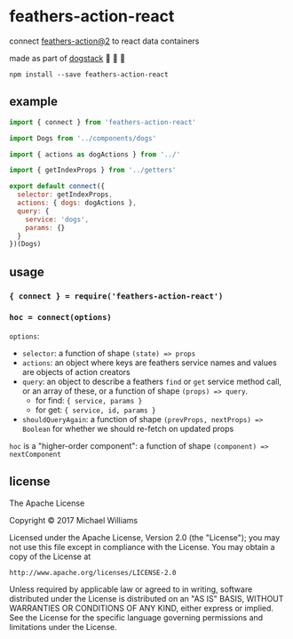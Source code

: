 # feathers-action-react

connect [feathers-action@2](https://github.com/ahdinosaur/feathers-action) to react data containers

made as part of [dogstack](https://dogstack.js.org) :dog: :dog: :dog:

```shell
npm install --save feathers-action-react
```

## example

```js
import { connect } from 'feathers-action-react'

import Dogs from '../components/dogs'

import { actions as dogActions } from '../'

import { getIndexProps } from '../getters'

export default connect({
  selector: getIndexProps,
  actions: { dogs: dogActions },
  query: {
    service: 'dogs',
    params: {}
  }
})(Dogs)
```

## usage

### `{ connect } = require('feathers-action-react')`

### `hoc = connect(options)`

`options`:

- `selector`: a function of shape `(state) => props`
- `actions`: an object where keys are feathers service names and values are objects of action creators
- `query`: an object to describe a feathers `find` or `get` service method call, or an array of these, or a function of shape `(props) => query`.
  - for find: `{ service, params }`
  - for get: `{ service, id, params }`
- `shouldQueryAgain`: a function of shape `(prevProps, nextProps) => Boolean` for whether we should re-fetch on updated props

`hoc` is a "higher-order component": a function of shape `(component) => nextComponent`

## license

The Apache License

Copyright &copy; 2017 Michael Williams

Licensed under the Apache License, Version 2.0 (the "License");
you may not use this file except in compliance with the License.
You may obtain a copy of the License at

    http://www.apache.org/licenses/LICENSE-2.0

Unless required by applicable law or agreed to in writing, software
distributed under the License is distributed on an "AS IS" BASIS,
WITHOUT WARRANTIES OR CONDITIONS OF ANY KIND, either express or implied.
See the License for the specific language governing permissions and
limitations under the License.
